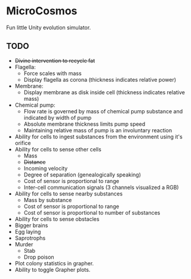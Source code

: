 # MicroCosmos
Fun little Unity evolution simulator.


TODO
---
 - ~~Divine intervention to recycle fat~~
 - Flagella:
   - Force scales with mass
   - Display flagella as corona (thickness indicates relative power)
 - Membrane:
   - Display membrane as disk inside cell (thickness indicates relative mass)
 - Chemical pump:
   - Flow rate is governed by mass of chemical pump substance and indicated by width of pump
   - Absolute membrane thickness limits pump speed
   - Maintaining relative mass of pump is an involuntary reaction
 - Ability for cells to ingest substances from the environment using it's orifice
 - Ability for cells to sense other cells
   - Mass
   - ~~Distance~~
   - Incoming velocity
   - Degree of separation (genealogically speaking)
   - Cost of sensor is proportional to range
   - Inter-cell communication signals (3 channels visualized a RGB)
 - Ability for cells to sense nearby substances
   - Mass by substance
   - Cost of sensor is proportional to range
   - Cost of sensor is proportional to number of substances
 - Ability for cells to sense obstacles
 - Bigger brains
 - Egg laying
 - Saprotrophs
 - Murder
   - Stab
   - Drop poison
 - Plot colony statistics in grapher.
 - Ability to toggle Grapher plots.
